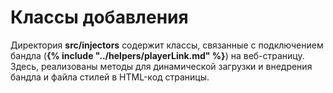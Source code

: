 # Классы добавления

Директория **src/injectors** содержит классы, связанные с подключением бандла (**{% include "../helpers/playerLink.md" %}**) на веб-страницу. Здесь, реализованы методы для динамической загрузки и внедрения бандла и файла стилей в HTML-код страницы.